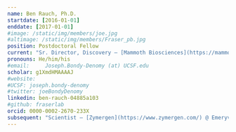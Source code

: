 ```yaml
---
name: Ben Rauch, Ph.D.
startdate: [2016-01-01]
enddate: [2017-01-01]
#image: /static/img/members/joe.jpg
#altimage: /static/img/members/Fraser_pb.jpg
position: Postdoctoral Fellow
current: "Sr. Director, Discovery – [Mammoth Biosciences](https://mammoth.bio/) @ Brisbane, CA"
pronouns: He/him/his
#email: 	Joseph.Bondy-Denomy (at) UCSF.edu
scholar: g1XmdHMAAAAJ
#website:
#UCSF: joseph.bondy-denomy
#twitter: joeBondyDenomy
linkedin: ben-rauch-04885a103
#github: fraserlab
orcid: 0000-0002-2670-233X
subsequent: "Scientist – [Zymergen](https://www.zymergen.com/) @ Emeryville, CA"
---
```

